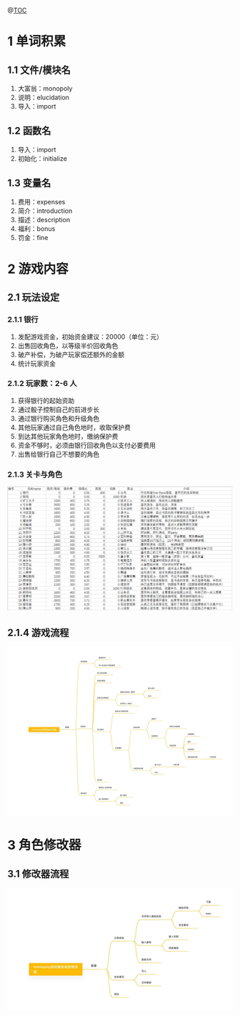 @[TOC](目录)
# 1 单词积累
## 1.1 文件/模块名
1. 大富翁：monopoly
2. 说明：elucidation
3. 导入：import
## 1.2 函数名
1. 导入：import
2. 初始化：initialize
## 1.3 变量名

1. 费用：expenses
2. 简介：introduction
3. 描述：description
4. 福利：bonus
5. 罚金：fine

# 2 游戏内容
## 2.1 玩法设定
### 2.1.1 银行
1. 发配游戏资金，初始资金建议：20000（单位：元）
2. 出售回收角色，以等级半价回收角色
3. 破产补偿，为破产玩家偿还额外的金额
4. 统计玩家资金
### 2.1.2 玩家数：2-6 人
1. 获得银行的起始资助
2. 通过骰子控制自己的前进步长
3. 通过银行购买角色和升级角色
4. 其他玩家通过自己角色地时，收取保护费
5. 到达其他玩家角色地时，缴纳保护费
6. 资金不够时，必须由银行回收角色以支付必要费用
7. 出售给银行自己不想要的角色
### 2.1.3 关卡与角色
![角色信息图片](./character_info.png)

## 2.1.4 游戏流程

![游戏流程](./monopoly.jpg)

# 3 角色修改器

## 3.1 修改器流程

![修改器流程](./monopoly_editer.jpg)
